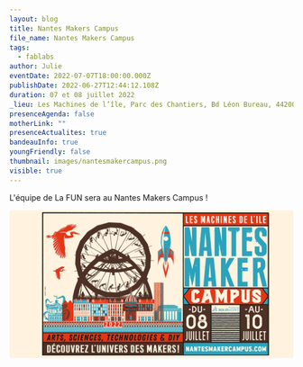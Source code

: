 ```yaml
---
layout: blog
title: Nantes Makers Campus
file_name: Nantes Makers Campus
tags:
  - fablabs
author: Julie
eventDate: 2022-07-07T18:00:00.000Z
publishDate: 2022-06-27T12:44:12.108Z
duration: 07 et 08 juillet 2022
_lieu: Les Machines de l’île, Parc des Chantiers, Bd Léon Bureau, 44200 Nantes
presenceAgenda: false
motherLink: ""
presenceActualites: true
bandeauInfo: true
youngFriendly: false
thumbnail: images/nantesmakercampus.png
visible: true
---
```

L'équipe de La FUN sera au Nantes Makers Campus !

![](images/maker-faire-campus-2022.png)